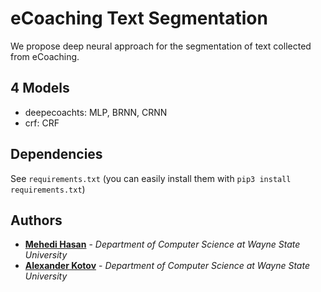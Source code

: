 # eCoaching Text Segmentation

We propose deep neural approach for the segmentation of text collected from eCoaching.


## 4 Models

* deepecoachts: MLP, BRNN, CRNN
* crf: CRF

## Dependencies

See `requirements.txt` (you can easily install them with `pip3 install requirements.txt`)


## Authors

* **[Mehedi Hasan](http://www.cs.wayne.edu/mehedi/)** - *Department of Computer Science at Wayne State University*
* **[Alexander Kotov](http://www.cs.wayne.edu/kotov/)** - *Department of Computer Science at Wayne State University*


